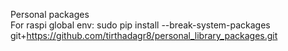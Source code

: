 Personal packages<br/>
For raspi global env: sudo pip install --break-system-packages git+https://github.com/tirthadagr8/personal_library_packages.git
